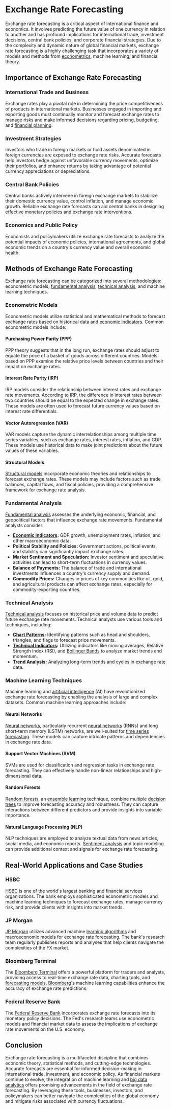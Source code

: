 # Exchange Rate Forecasting

Exchange rate forecasting is a critical aspect of international finance and economics. It involves predicting the future value of one currency in relation to another and has profound implications for international trade, investment decisions, central bank policies, and corporate financial strategies. Due to the complexity and dynamic nature of global financial markets, exchange rate forecasting is a highly challenging task that incorporates a variety of models and methods from [econometrics](../e/econometrics_in_trading.md), machine learning, and financial theory.

## Importance of Exchange Rate Forecasting

### International Trade and Business
Exchange rates play a pivotal role in determining the price competitiveness of products in international markets. Businesses engaged in importing and exporting goods must continually monitor and forecast exchange rates to manage risks and make informed decisions regarding pricing, budgeting, and [financial planning](../f/financial_planning.md).

### Investment Strategies
Investors who trade in foreign markets or hold assets denominated in foreign currencies are exposed to exchange rate risks. Accurate forecasts help investors hedge against unfavorable currency movements, optimize their portfolios, and enhance returns by taking advantage of potential currency appreciations or depreciations.

### Central Bank Policies
Central banks actively intervene in foreign exchange markets to stabilize their domestic currency value, control inflation, and manage economic growth. Reliable exchange rate forecasts can aid central banks in designing effective monetary policies and exchange rate interventions.

### Economics and Public Policy
Economists and policymakers utilize exchange rate forecasts to analyze the potential impacts of economic policies, international agreements, and global economic trends on a country's currency value and overall economic health.

## Methods of Exchange Rate Forecasting

Exchange rate forecasting can be categorized into several methodologies: econometric models, [fundamental analysis](../f/fundamental_analysis.md), [technical analysis](../t/technical_analysis.md), and machine learning techniques.

### Econometric Models
Econometric models utilize statistical and mathematical methods to forecast exchange rates based on historical data and [economic indicators](../e/economic_indicators.md). Common econometric models include:

#### Purchasing Power Parity (PPP)
PPP theory suggests that in the long run, exchange rates should adjust to equate the price of a basket of goods across different countries. Models based on PPP examine the relative price levels between countries and their impact on exchange rates.

#### Interest Rate Parity (IRP)
IRP models consider the relationship between interest rates and exchange rate movements. According to IRP, the difference in interest rates between two countries should be equal to the expected change in exchange rates. These models are often used to forecast future currency values based on interest rate differentials.

#### Vector Autoregression (VAR)
VAR models capture the dynamic interrelationships among multiple time series variables, such as exchange rates, interest rates, inflation, and GDP. These models use historical data to make joint predictions about the future values of these variables.

#### Structural Models
[Structural models](../s/structural_models_in_trading.md) incorporate economic theories and relationships to forecast exchange rates. These models may include factors such as trade balances, capital flows, and fiscal policies, providing a comprehensive framework for exchange rate analysis.

### Fundamental Analysis
[Fundamental analysis](../f/fundamental_analysis.md) assesses the underlying economic, financial, and geopolitical factors that influence exchange rate movements. Fundamental analysts consider:

- **[Economic Indicators](../e/economic_indicators.md):** GDP growth, unemployment rates, inflation, and other macroeconomic data.
- **Political Stability and Policies:** Government actions, political events, and stability can significantly impact exchange rates.
- **Market Sentiment and Speculation:** Investor sentiment and speculative activities can lead to short-term fluctuations in currency values.
- **Balance of Payments:** The balance of trade and international investments influences a country's currency supply and demand.
- **Commodity Prices:** Changes in prices of key commodities like oil, gold, and agricultural products can affect exchange rates, especially for commodity-exporting countries.

### Technical Analysis
[Technical analysis](../t/technical_analysis.md) focuses on historical price and volume data to predict future exchange rate movements. Technical analysts use various tools and techniques, including:

- **[Chart Patterns](../c/chart_patterns.md):** Identifying patterns such as head and shoulders, triangles, and flags to forecast price movements.
- **[Technical Indicators](../t/technical_indicators.md):** Utilizing indicators like moving averages, Relative Strength Index (RSI), and [Bollinger Bands](../b/bollinger_bands.md) to analyze market trends and momentum.
- **[Trend Analysis](../t/trend_analysis.md):** Analyzing long-term trends and cycles in exchange rate data.

### Machine Learning Techniques
Machine learning and [artificial intelligence](../a/artificial_intelligence_in_trading.md) (AI) have revolutionized exchange rate forecasting by enabling the analysis of large and complex datasets. Common machine learning approaches include:

#### Neural Networks
[Neural networks](../n/neural_networks_in_trading.md), particularly recurrent [neural networks](../n/neural_networks_in_trading.md) (RNNs) and long short-term memory (LSTM) networks, are well-suited for [time series forecasting](../t/time_series_forecasting.md). These models can capture intricate patterns and dependencies in exchange rate data.

#### Support Vector Machines (SVM)
SVMs are used for classification and regression tasks in exchange rate forecasting. They can effectively handle non-linear relationships and high-dimensional data.

#### Random Forests
[Random forests](../r/random_forests_in_trading.md), an [ensemble learning](../e/ensemble_learning.md) technique, combine multiple [decision trees](../d/decision_trees.md) to improve forecasting accuracy and robustness. They can capture interactions between different predictors and provide insights into variable importance.

#### Natural Language Processing (NLP)
NLP techniques are employed to analyze textual data from news articles, social media, and economic reports. [Sentiment analysis](../s/sentiment_analysis.md) and topic modeling can provide additional context and signals for exchange rate forecasting.

## Real-World Applications and Case Studies

### HSBC
[HSBC](https://www.hsbc.com) is one of the world's largest banking and financial services organizations. The bank employs sophisticated econometric models and machine learning techniques to forecast exchange rates, manage currency risk, and provide clients with insights into market trends.

### JP Morgan
[JP Morgan](https://www.jpmorgan.com) utilizes advanced machine [learning algorithms](../l/learning_algorithms_in_trading.md) and macroeconomic models for exchange rate forecasting. The bank's research team regularly publishes reports and analyses that help clients navigate the complexities of the FX market.

### Bloomberg Terminal
The [Bloomberg Terminal](https://www.bloomberg.com/professional/solution/bloomberg-terminal/) offers a powerful platform for traders and analysts, providing access to real-time exchange rate data, charting tools, and [forecasting models](../f/forecasting_models.md). [Bloomberg](../b/bloomberg.md)'s machine learning capabilities enhance the accuracy of exchange rate predictions.

### Federal Reserve Bank
The [Federal Reserve Bank](https://www.federalreserve.gov) incorporates exchange rate forecasts into its monetary policy decisions. The Fed's research teams use econometric models and financial market data to assess the implications of exchange rate movements on the U.S. economy.

## Conclusion

Exchange rate forecasting is a multifaceted discipline that combines economic theory, statistical methods, and cutting-edge technologies. Accurate forecasts are essential for informed decision-making in international trade, investment, and economic policy. As financial markets continue to evolve, the integration of machine learning and [big data analytics](../b/big_data_analytics_in_trading.md) offers promising advancements in the field of exchange rate forecasting. By leveraging these tools, businesses, investors, and policymakers can better navigate the complexities of the global economy and mitigate risks associated with currency fluctuations.